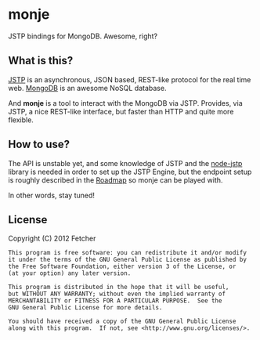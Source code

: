 monje
=====

JSTP bindings for MongoDB. Awesome, right?

What is this?
-------------

[JSTP](https://github.com/Fetcher/jstp-rfc) is an asynchronous, JSON based, REST-like protocol for the real time web. [MongoDB](http://www.mongodb.org/) is an awesome NoSQL database. 

And **monje** is a tool to interact with the MongoDB via JSTP. Provides, via JSTP, a nice REST-like interface, but faster than HTTP and quite more flexible. 

How to use?
-----------

The API is unstable yet, and some knowledge of JSTP and the [node-jstp](https://github.com/Fetcher/node-jstp) library is needed in order to set up the JSTP Engine, but the endpoint setup is roughly described in the [Roadmap](https://github.com/Fetcher/monje/issues/1) so monje can be played with.

In other words, stay tuned!

License
-------

Copyright (C) 2012 Fetcher

    This program is free software: you can redistribute it and/or modify
    it under the terms of the GNU General Public License as published by
    the Free Software Foundation, either version 3 of the License, or
    (at your option) any later version.

    This program is distributed in the hope that it will be useful,
    but WITHOUT ANY WARRANTY; without even the implied warranty of
    MERCHANTABILITY or FITNESS FOR A PARTICULAR PURPOSE.  See the
    GNU General Public License for more details.

    You should have received a copy of the GNU General Public License
    along with this program.  If not, see <http://www.gnu.org/licenses/>.
